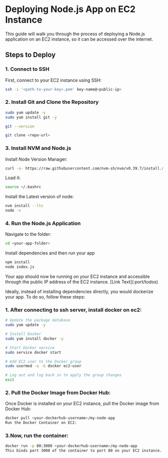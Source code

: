 # Deploying Node.js App on EC2 Instance

This guide will walk you through the process of deploying a Node.js application on an EC2 instance, so it can be accessed over the internet.

## Steps to Deploy

### 1. Connect to SSH
First, connect to your EC2 instance using SSH:
```bash
ssh -i '<path-to-your-key>.pem' key-name@<public-ip>
```

### 2. Install Git and Clone the Repository
```bash
sudo yum update -y
sudo yum install git -y

git --version

git clone <repo-url>
```

### 3. Install NVM and Node.js
Install Node Version Manager:
```bash
curl -o- https://raw.githubusercontent.com/nvm-sh/nvm/v0.39.7/install.sh | bash
```

Load it:
```bash
source ~/.bashrc
```

Install the Latest version of node:
```bash
nvm install --lts
node -v
```

### 4. Run the Node.js Application
Navigate to the folder:
```bash
cd <your-app-folder>
```

Install dependencies and then run your app
```bash
npm install
node index.js
```

Your app should now be running on your EC2 instance and accessible through the public IP address of the EC2 instance.
[Link Text](<your-instanc-public-ip>:port/todos)

Ideally, instead of installing dependencies directly, you would dockerize your app. To do so, follow these steps:

### 1. After connecting to ssh server, install docker on ec2:
```bash
# Update the package database
sudo yum update -y

# Install Docker
sudo yum install docker -y

# Start Docker service
sudo service docker start

# Add EC2 user to the Docker group
sudo usermod -a -G docker ec2-user

# Log out and log back in to apply the group changes
exit
```
### 2. Pull the Docker Image from Docker Hub:
Once Docker is installed on your EC2 instance, pull the Docker image from Docker Hub:

```bash
docker pull <your-dockerhub-username>/my-node-app
Run the Docker Container on EC2:
```

### 3.Now, run the container:

```bash
docker run -p 80:3000 <your-dockerhub-username>/my-node-app
This binds port 3000 of the container to port 80 on your EC2 instance. You can access your app by visiting the public IP address of the EC2 instance in the browser.
```













